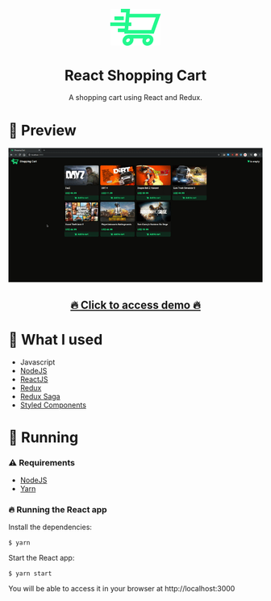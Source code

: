 <p align="center"><img src="src/resources/logo.png" width="100px"></p>
<h1 align="center">React Shopping Cart</h1>
<p align="center">A shopping cart using React and Redux.</p>

<h1>📸 Preview</h1>
<p align="center"><img src="public/demo.gif"></p>
<h2 align="center"><a href="">🔥 Click to access demo 🔥</a></h2>

<h1>🚀 What I used</h1>

- Javascript
- [NodeJS](https://nodejs.org)
- [ReactJS](https://reactjs.org)
- [Redux](https://redux.js.org)
- [Redux Saga](https://redux-saga.js.org)
- [Styled Components](https://styled-components.com)

<h1>🎉 Running</h1>

### ⚠️ Requirements

- [NodeJS](https://nodejs.org)
- [Yarn](https://yarnpkg.com)

### 🔥 Running the React app

Install the dependencies:

```shell
$ yarn
```

Start the React app:

```shell
$ yarn start
```

You will be able to access it in your browser at http://localhost:3000
